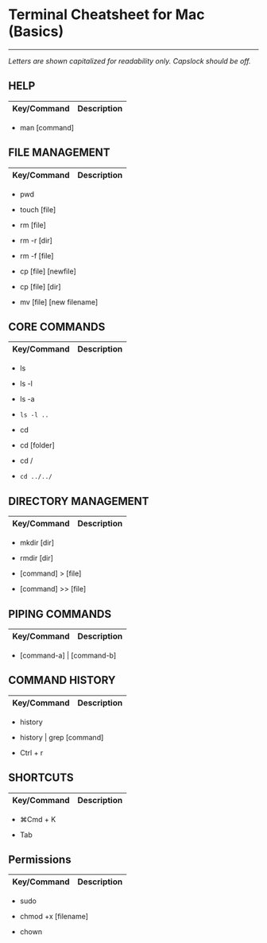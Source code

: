# Terminal Cheatsheet for Mac (Basics)

------------

_Letters are shown capitalized for readability only._  _Capslock should be off._
## HELP

| Key/Command | Description |
| ----------- | ----------- |
* man [command]

## FILE MANAGEMENT

| Key/Command | Description |
| ----------- | ----------- |
* pwd

* touch [file]

* rm [file]
* rm -r [dir]

* rm -f [file]

* cp [file] [newfile]

* cp [file] [dir]

* mv [file] [new filename]


## CORE COMMANDS

| Key/Command | Description |
| ----------- | ----------- |
* ls

* ls -l

* ls -a

* `ls -l ..`

* cd

* cd [folder]

* cd /  

* `cd ../../`


## DIRECTORY MANAGEMENT

| Key/Command | Description |
| ----------- | ----------- |
* mkdir [dir]

* rmdir [dir]

* [command] > [file]

* [command] >> [file]


## PIPING COMMANDS

| Key/Command | Description |
| ----------- | ----------- |
* [command-a] \| [command-b]


## COMMAND HISTORY

| Key/Command | Description |
| ----------- | ----------- |
* history

* history \| grep [command]

* Ctrl + r


## SHORTCUTS

| Key/Command | Description |
| ----------- | ----------- |
* ⌘Cmd + K

* Tab


## Permissions

| Key/Command | Description |
| ----------- | ----------- |
* sudo

* chmod +x [filename]

* chown
